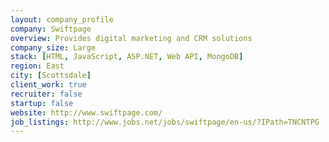 ```yaml
---
layout: company_profile
company: Swiftpage
overview: Provides digital marketing and CRM solutions 
company_size: Large
stack: [HTML, JavaScript, ASP.NET, Web API, MongoDB]
region: East
city: [Scottsdale]
client_work: true
recruiter: false
startup: false
website: http://www.swiftpage.com/
job_listings: http://www.jobs.net/jobs/swiftpage/en-us/?IPath=TNCNTPG
---
```

